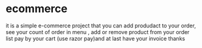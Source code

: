 # ecommerce
it is a simple e-commerce project that you can add produdact to your order, see your count of order in menu , add or remove product from your order list pay by your cart (use razor pay)and at last have your invoice
thanks

